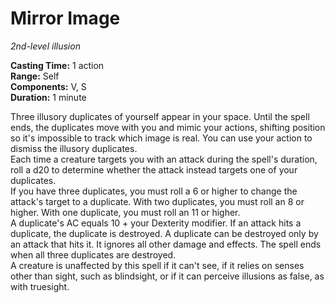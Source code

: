 # Mirror Image 
_2nd-level illusion_ 

**Casting Time:** 1 action    
**Range:** Self    
**Components:** V, S    
**Duration:** 1 minute 

Three illusory duplicates of yourself appear in your space. Until the spell ends, the duplicates move with you and mimic your actions, shifting position so it's impossible to track which image is real. You can use your action to dismiss the illusory duplicates.    
Each time a creature targets you with an attack during the spell's duration, roll a d20 to determine whether the attack instead targets one of your duplicates.    
If you have three duplicates, you must roll a 6 or higher to change the attack's target to a duplicate. With two duplicates, you must roll an 8 or higher. With one duplicate, you must roll an 11 or higher.    
A duplicate's AC equals 10 + your Dexterity modifier. If an attack hits a duplicate, the duplicate is destroyed. A duplicate can be destroyed only by an attack that hits it. It ignores all other damage and effects. The spell ends when all three duplicates are destroyed.    
A creature is unaffected by this spell if it can't see, if it relies on senses other than sight, such as blindsight, or if it can perceive illusions as false, as with truesight. 
